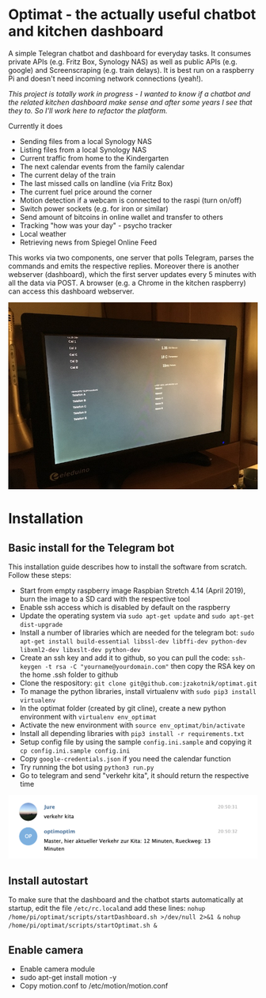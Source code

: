 # Optimat - the actually useful chatbot and kitchen dashboard
A simple Telegran chatbot and dashboard for everyday tasks. It consumes private APIs (e.g. Fritz Box, Synology NAS) as well as public APIs (e.g. google) and Screenscraping (e.g. train delays). It is best run on a raspberry Pi and doesn't need incoming network connections (yeah!).

*This project is totally work in progress - I wanted to know if a chatbot and the related kitchen dashboard make sense and after some years I see that they to. So I'll work here to refactor the platform.*

Currently it does
* Sending files from a local Synology NAS
* Listing files from a local Synology NAS
* Current traffic from home to the Kindergarten
* The next calendar events from the family calendar
* The current delay of the train
* The last missed calls on landline (via Fritz Box)
* The current fuel price around the corner
* Motion detection if a webcam is connected to the raspi (turn on/off)
* Switch power sockets (e.g. for iron or similar)
* Send amount of bitcoins in online wallet and transfer to others
* Tracking "how was your day" - psycho tracker
* Local weather
* Retrieving news from Spiegel Online Feed

This works via two components, one server that polls Telegram, parses the commands and emits the respective replies. Moreover there is another webserver (dashboard), which the first server updates every 5 minutes with all the data via POST. A browser (e.g. a Chrome in the kitchen raspberry) can access this dashboard webserver.

![Dashboard example](doc/sample_dashboard.jpg?raw=true "Dashboard example")

# Installation

## Basic install for the Telegram bot
This installation guide describes how to install the software from scratch. Follow these steps:
* Start from empty raspberry image Raspbian Stretch 4.14 (April 2019), burn the image to a SD card with the respective tool
* Enable ssh access which is disabled by default on the raspberry
* Update the operating system via `sudo apt-get update` and `sudo apt-get dist-upgrade` 
* Install a number of libraries which are needed for the telegram bot: `sudo apt-get install build-essential libssl-dev libffi-dev python-dev libxml2-dev libxslt-dev python-dev` 
* Create an ssh key and add it to github, so you can pull the code: `ssh-keygen -t rsa -C "yourname@yourdomain.com"` then copy the RSA key on the home .ssh folder to github
* Clone the respository: `git clone git@github.com:jzakotnik/optimat.git`
* To manage the python libraries, install virtualenv with `sudo pip3 install virtualenv`
* In the optimat folder (created by git cline), create a new python environment with `virtualenv env_optimat`
* Activate the new environment with `source env_optimat/bin/activate`
* Install all depending libraries with `pip3 install -r requirements.txt`
* Setup config file by using the sample `config.ini.sample` and copying it `cp config.ini.sample config.ini`
* Copy `google-credentials.json` if you need the calendar function
* Try running the bot using `python3 run.py`
* Go to telegram and send "verkehr kita", it should return the respective time

![Telegram chat example](doc/sample_chat.jpg?raw=true "Telegram chat example")

## Install autostart
To make sure that the dashboard and the chatbot starts automatically at startup, edit the file `/etc/rc.local`and add these lines:
`nohup /home/pi/optimat/scripts/startDashboard.sh >/dev/null 2>&1 &`
`nohup /home/pi/optimat/scripts/startOptimat.sh &`

## Enable camera
* Enable camera module
* sudo apt-get install motion -y
* Copy motion.conf to /etc/motion/motion.conf

